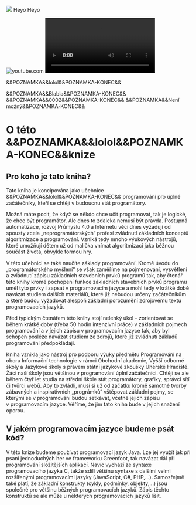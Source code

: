 ![](http://)<title1> Heyo </title1>
<title3> Heyo </title3>

![youtube.com](https://www.youtube.com/watch?v=U6Q2ftK4T8Q&ab_channel=FlyGunSTREAM)
![youtube.com](https://localhost:5001/obrazky/lol.mp4)

&&POZNAMKA&&lolol&&POZNAMKA-KONEC&&

&&POZNAMKA&&Blabla&&POZNAMKA-KONEC&&
&&POZNAMKA&&0002&&POZNAMKA-KONEC&& 
&&POZNAMKA&&Není možný&&POZNAMKA-KONEC&&
# O&nbsp;této &&POZNAMKA&&lolol&&POZNAMKA-KONEC&&knize

## Pro koho je tato kniha?

Tato kniha je koncipována jako učebnice &&POZNAMKA&&lolol&&POZNAMKA-KONEC&& programování pro úplné začátečníky, kteří se chtějí v&nbsp;budoucnu stát programátory. 

Možná máte pocit, že když se někdo chce učit programovat, tak je logické, že chce být programátor. Ale dnes to zdaleka nemusí být pravda. Postupná automatizace, rozvoj Průmyslu 4.0 a&nbsp;Internetu věcí dnes vyžadují od spousty zcela „neprogramátorských“ profesí zvládnutí základních konceptů algoritmizace a&nbsp;programování. Vzniká tedy mnoho výukových nástrojů, které umožňují dětem už od malička vnímat algoritmizaci jako běžnou součást života, obvykle formou hry.

 V&nbsp;této učebnici se také naučíte základy programování. Kromě úvodu do „programátorského myšlení“ se však zaměříme na pojmenování, vysvětlení a&nbsp;zvládnutí zápisu základních stavebních prvků programů tak, aby čtenář této knihy kromě pochopení funkce základních stavebních prvků programu uměl tyto prvky i&nbsp;zapsat v&nbsp;programovacím jazyce a&nbsp;mohl tedy v&nbsp;krátké době navázat studiem dalších materiálů, které již nebudou určeny začátečníkům a&nbsp;které budou vyžadovat alespoň základní porozumění zdrojovému textu programovacích jazyků.

Před typickým čtenářem této knihy stojí nelehký úkol – zorientovat se během krátké doby (třeba 50 hodin intenzivní práce) v&nbsp;základních pojmech programování a&nbsp;v&nbsp;jejich zápisu v&nbsp;programovacím jazyce tak, aby byl schopen posléze navázat studiem ze zdrojů, které již zvládnutí základů programování předpokládají.

Kniha vznikla jako nástroj pro podporu výuky předmětu Programování na oboru Informační technologie v&nbsp;rámci Obchodní akademie, Vyšší odborné školy a&nbsp;Jazykové školy s&nbsp;právem státní jazykové zkoušky Uherské Hradiště. Žáci naší školy jsou většinou v&nbsp;programování úplní začátečníci. Chtějí se ale během čtyř let studia na střední škole stát programátory, grafiky, správci sítí či tvůrci webů. Aby to zvládli, musí si už od začátku kromě samotné tvorby zábavných a&nbsp;inspirativních „prográmků“ vštěpovat základní pojmy, se kterými se v&nbsp;programování budou setkávat, včetně jejich zápisu v&nbsp;programovacím jazyce. Věříme, že jim tato kniha bude v&nbsp;jejich snažení oporou.

## V&nbsp;jakém programovacím jazyce budeme psát kód?

 V&nbsp;této knize budeme používat programovací jazyk Java. Lze jej využít jak při psaní jednoduchých her ve frameworku Greenfoot, tak navázat dál při programování složitějších aplikací. Navíc vychází ze syntaxe programovacího jazyka C, takže sdílí většinu syntaxe s&nbsp;dalšími velmi rozšířenými programovacími jazyky (JavaScript, C#, PHP,…). Samozřejmě také platí, že základní konstrukty (cykly, podmínky, objekty,…) jsou společné pro většinu běžných programovacích jazyků. Zápis těchto konstruktů se ale může u&nbsp;některých programovacích jazyků lišit.
 
 
 
 
 
 
 
 
 
 
 
 
 
 
 
 
 
